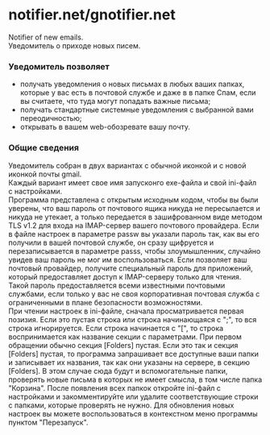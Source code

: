 # notifier.net/gnotifier.net
Notifier of new emails.  
Уведомитель о приходе новых писем.  
### Уведомитель позволяет
- получать уведомления о новых письмах в любых ваших папках, которые у вас есть в почтовой службе и даже в в папке Спам, если вы считаете, что туда могут попадать важные письма;
- получать стандартные системные уведомления с выбранной вами переодичностью;
- открывать в вашем web-обозревате вашу почту.
### Общие сведения
Уведомитель собран в двух вариантах с обычной иконкой и с новой иконкой почты gmail.  
Каждый вариант имеет свое имя запусконго exe-файла и свой ini-файл с настройками.  
Программа представлена с открытым исходным кодом, чтобы вы были уверены, что ваш пароль от почтового ящика никуда не пересылается и никуда не утекает, а только передается в зашифрованном виде методом TLS v1.2 для входа на IMAP-сервер вашего почтового провайдера. Если в файле настроек в параметре passw вы указали пароль так, как вы его получили в вашей почтовой службе, он сразу щифруется и перезаписывается в параметре passs, чтобы злоумышленник, случайно увидев ваш пароль не мог им воспользоваться. Если позволяет ваш почтовый провайдер, получите специальный пароль для приложений, который предоставляет доступ к IMAP-серверу только для чтения. Такой пароль предоставляется всеми известными почтовыми службами, если только у вас не своя корпоративная почтовая служба с ограниченными в плане безопасности возможностями.  
При чтении настроек в ini-файле, сначала просматривается первая позизия. Если это пустая строка или строка начинающаяся с ";", то вся строка игнорируется. Если строка начинается с "[", то строка воспринимается как название секции с параметрами. При первом обращении обычно секция [Folders] пустая. Если это так и секция [Folders] пустая, то программа запрашивает все доступные ваши папки и записывает их названия, так как они указаны на сервере, в секцию [Folders]. В этом случае сюда будут и вспомогательные папки, проверять новые письма в которых не имеет смысла, в том числе папка "Корзина". После появления всех папкок откройте ini-файл с настройками и закомментируйте или удалите соответствующие строки с папками, которые проверять не нужно. Для обновления новых настроек вы можете воспользоваться в контекстном меню программы пунктом "Перезапуск".  
